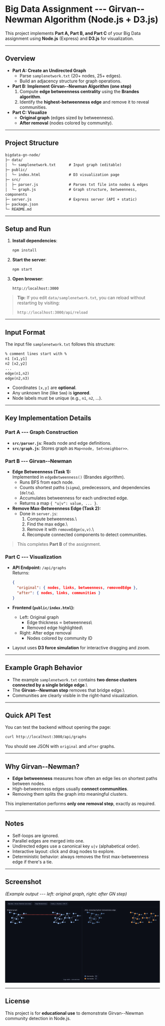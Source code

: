 # Big Data Assignment --- Girvan--Newman Algorithm (Node.js + D3.js)

This project implements **Part A, Part B, and Part C** of your Big Data
assignment using **Node.js** (Express) and **D3.js** for visualization.

------------------------------------------------------------------------

## Overview

-   **Part A: Create an Undirected Graph**
    -   Parse `samplenetwork.txt` (20+ nodes, 25+ edges).
    -   Build an adjacency structure for graph operations.
-   **Part B: Implement Girvan--Newman Algorithm (one step)**
    1.  Compute **edge betweenness centrality** using the **Brandes
        algorithm**.
    2.  Identify the **highest-betweenness edge** and remove it to
        reveal communities.
-   **Part C: Visualize**
    -   **Original graph** (edges sized by betweenness).
    -   **After removal** (nodes colored by community).

------------------------------------------------------------------------

## Project Structure

    bigdata-gn-node/
    ├─ data/
    │  └─ samplenetwork.txt      # Input graph (editable)
    ├─ public/
    │  └─ index.html             # D3 visualization page
    ├─ src/
    │  ├─ parser.js              # Parses txt file into nodes & edges
    │  └─ graph.js               # Graph structure, betweenness, components
    ├─ server.js                 # Express server (API + static)
    ├─ package.json
    └─ README.md

------------------------------------------------------------------------

## Setup and Run

1.  **Install dependencies**:

    ``` bash
    npm install
    ```

2.  **Start the server**:

    ``` bash
    npm start
    ```

3.  **Open browser**:

        http://localhost:3000

> **Tip:** If you edit `data/samplenetwork.txt`, you can reload without
> restarting by visiting:
>
>     http://localhost:3000/api/reload

------------------------------------------------------------------------

## Input Format

The input file `samplenetwork.txt` follows this structure:

    % comment lines start with %
    n1 [x1,y1]
    n2 [x2,y2]
    ...
    edge(n1,n2)
    edge(n2,n3)

-   Coordinates `[x,y]` are **optional**.
-   Any unknown line (like `5mm`) is **ignored**.
-   Node labels must be unique (e.g., `n1`, `n2`, ...).

------------------------------------------------------------------------

## Key Implementation Details

### **Part A --- Graph Construction**

-   **`src/parser.js`**: Reads node and edge definitions.
-   **`src/graph.js`**: Stores graph as `Map<node, Set<neighbor>>`.

### **Part B --- Girvan--Newman**

-   **Edge Betweenness (Task 1):**\
    Implemented in `edgeBetweenness()` (Brandes algorithm).
    -   Runs BFS from each node.
    -   Counts shortest paths (`sigma`), predecessors, and dependencies
        (`delta`).
    -   Accumulates betweenness for each undirected edge.
    -   Returns a map `{ "u|v": value, ... }`.
-   **Remove Max-Betweenness Edge (Task 2):**
    -   Done in `server.js`:
        1.  Compute betweenness.\
        2.  Find the max edge.\
        3.  Remove it with `removeEdge(u,v)`.\
        4.  Recompute connected components to detect communities.

> This completes **Part B** of the assignment.

### **Part C --- Visualization**

-   **API Endpoint:** `/api/graphs`\
    Returns:

    ``` json
    {
      "original": { nodes, links, betweenness, removedEdge },
      "after": { nodes, links, communities }
    }
    ```

-   **Frontend (`public/index.html`):**

    -   Left: Original graph
        -   Edge thickness ∝ betweenness\
        -   Removed edge highlighted\
    -   Right: After edge removal
        -   Nodes colored by community ID

-   Layout uses **D3 force simulation** for interactive dragging and
    zoom.

------------------------------------------------------------------------

## Example Graph Behavior

-   The example `samplenetwork.txt` contains **two dense clusters
    connected by a single bridge edge**.\
-   The **Girvan--Newman step** removes that bridge edge.\
-   Communities are clearly visible in the right-hand visualization.

------------------------------------------------------------------------

## Quick API Test

You can test the backend without opening the page:

``` bash
curl http://localhost:3000/api/graphs
```

You should see JSON with `original` and `after` graphs.

------------------------------------------------------------------------

## Why Girvan--Newman?

-   **Edge betweenness** measures how often an edge lies on shortest
    paths between nodes.
-   High-betweenness edges usually **connect communities**.
-   Removing them splits the graph into meaningful clusters.

This implementation performs **only one removal step**, exactly as
required.

------------------------------------------------------------------------

## Notes

-   Self-loops are ignored.
-   Parallel edges are merged into one.
-   Undirected edges use a canonical key `u|v` (alphabetical order).
-   Interactive layout: click and drag nodes to explore.
-   Deterministic behavior: always removes the first max-betweenness
    edge if there's a tie.

------------------------------------------------------------------------

## Screenshot

*(Example output --- left: original graph, right: after GN step)*

![Girvan-Newman Visualization](images/demo_graph.png)

------------------------------------------------------------------------

## License

This project is for **educational use** to demonstrate Girvan--Newman
community detection in Node.js.
